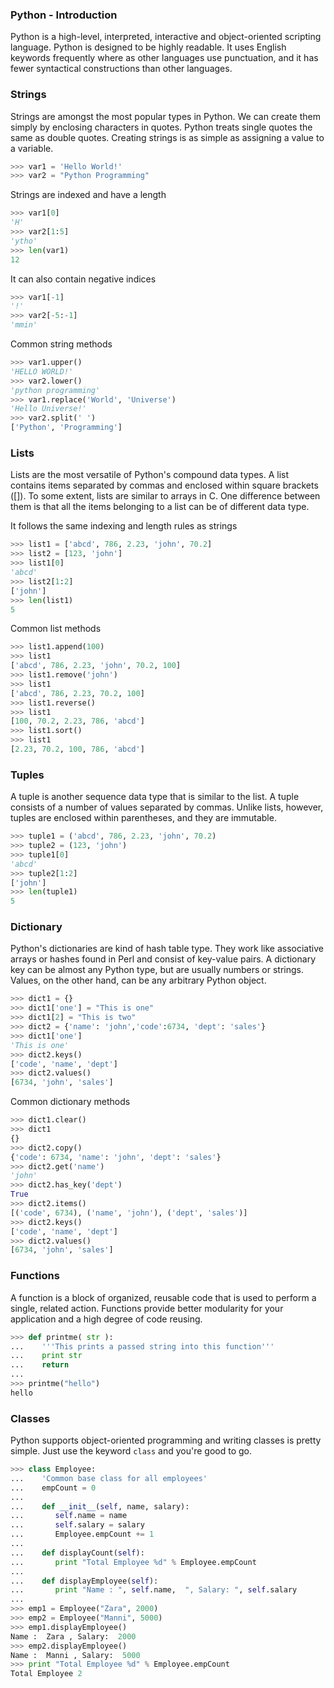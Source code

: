 ### Python - Introduction

Python is a high-level, interpreted, interactive and object-oriented scripting language. Python is designed to be highly readable. It uses English keywords frequently where as other languages use punctuation, and it has fewer syntactical constructions than other languages.

### Strings

Strings are amongst the most popular types in Python. We can create them simply by enclosing characters in quotes. Python treats single quotes the same as double quotes. Creating strings is as simple as assigning a value to a variable.

```python
>>> var1 = 'Hello World!'
>>> var2 = "Python Programming"
```

Strings are indexed and have a length

```python
>>> var1[0]
'H'
>>> var2[1:5]
'ytho'
>>> len(var1)
12
```

It can also contain negative indices

```python
>>> var1[-1]
'!'
>>> var2[-5:-1]
'mmin'
```

Common string methods

```python
>>> var1.upper()
'HELLO WORLD!'
>>> var2.lower()
'python programming'
>>> var1.replace('World', 'Universe')
'Hello Universe!'
>>> var2.split(' ')
['Python', 'Programming']
```


### Lists

Lists are the most versatile of Python's compound data types. A list contains items separated by commas and enclosed within square brackets ([]). To some extent, lists are similar to arrays in C. One difference between them is that all the items belonging to a list can be of different data type.

It follows the same indexing and length rules as strings

```python
>>> list1 = ['abcd', 786, 2.23, 'john', 70.2]
>>> list2 = [123, 'john']
>>> list1[0]
'abcd'
>>> list2[1:2]
['john']
>>> len(list1)
5
```

Common list methods

```python
>>> list1.append(100)
>>> list1
['abcd', 786, 2.23, 'john', 70.2, 100]
>>> list1.remove('john')
>>> list1
['abcd', 786, 2.23, 70.2, 100]
>>> list1.reverse()
>>> list1
[100, 70.2, 2.23, 786, 'abcd']
>>> list1.sort()
>>> list1
[2.23, 70.2, 100, 786, 'abcd']
```

### Tuples

A tuple is another sequence data type that is similar to the list. A tuple consists of a number of values separated by commas. Unlike lists, however, tuples are enclosed within parentheses, and they are immutable.

```python
>>> tuple1 = ('abcd', 786, 2.23, 'john', 70.2)
>>> tuple2 = (123, 'john')
>>> tuple1[0]
'abcd'
>>> tuple2[1:2]
['john']
>>> len(tuple1)
5
```

### Dictionary

Python's dictionaries are kind of hash table type. They work like associative arrays or hashes found in Perl and consist of key-value pairs. A dictionary key can be almost any Python type, but are usually numbers or strings. Values, on the other hand, can be any arbitrary Python object.

```python
>>> dict1 = {}
>>> dict1['one'] = "This is one"
>>> dict1[2] = "This is two"
>>> dict2 = {'name': 'john','code':6734, 'dept': 'sales'}
>>> dict1['one']
'This is one'
>>> dict2.keys()
['code', 'name', 'dept']
>>> dict2.values()
[6734, 'john', 'sales']
```

Common dictionary methods

```python
>>> dict1.clear()
>>> dict1
{}
>>> dict2.copy()
{'code': 6734, 'name': 'john', 'dept': 'sales'}
>>> dict2.get('name')
'john'
>>> dict2.has_key('dept')
True
>>> dict2.items()
[('code', 6734), ('name', 'john'), ('dept', 'sales')]
>>> dict2.keys()
['code', 'name', 'dept']
>>> dict2.values()
[6734, 'john', 'sales']
```

### Functions

A function is a block of organized, reusable code that is used to perform a single, related action. Functions provide better modularity for your application and a high degree of code reusing.

```python
>>> def printme( str ):
...    '''This prints a passed string into this function'''
...    print str
...    return
...
>>> printme("hello")
hello
```

### Classes

Python supports object-oriented programming and writing classes is pretty simple. Just use the keyword `class` and you're good to go.

```python
>>> class Employee:
...    'Common base class for all employees'
...    empCount = 0
...
...    def __init__(self, name, salary):
...       self.name = name
...       self.salary = salary
...       Employee.empCount += 1
...
...    def displayCount(self):
...       print "Total Employee %d" % Employee.empCount
...
...    def displayEmployee(self):
...       print "Name : ", self.name,  ", Salary: ", self.salary
...
>>> emp1 = Employee("Zara", 2000)
>>> emp2 = Employee("Manni", 5000)
>>> emp1.displayEmployee()
Name :  Zara , Salary:  2000
>>> emp2.displayEmployee()
Name :  Manni , Salary:  5000
>>> print "Total Employee %d" % Employee.empCount
Total Employee 2
```


